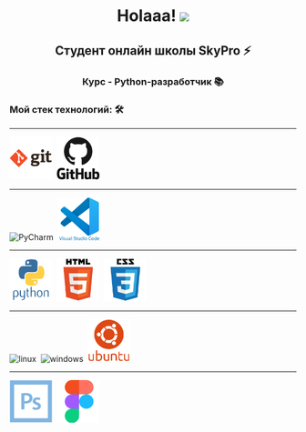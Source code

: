 <h1 align="center">Holaaa! <img src="https://media.giphy.com/media/hvRJCLFzcasrR4ia7z/giphy.gif" width="40"></h1>

<!--
**Bonyfacci/Bonyfacci** is a ✨ _special_ ✨ repository because its `README.md` (this file) appears on your GitHub profile.

Here are some ideas to get you started:

- 🔭 I’m currently working on ...
- 🌱 I’m currently learning ...
- 👯 I’m looking to collaborate on ...
- 🤔 I’m looking for help with ...
- 💬 Ask me about ...
- 📫 How to reach me: ...
- 😄 Pronouns: ...
- ⚡ Fun fact: ...
- 👋
--> 


<h2 align="center">Студент онлайн школы SkyPro ⚡</h2>
<h3 align="center">Курс - Python-разработчик 📚</h3>



### Мой стек технологий: __🛠️__
***
<img src="https://github.com/devicons/devicon/blob/master/icons/git/git-original-wordmark.svg" title="git" alt="git" width="75" height="75"/>&nbsp;
<img src="https://github.com/devicons/devicon/blob/master/icons/github/github-original-wordmark.svg" title="github" alt="github" width="75" height="75"/>&nbsp;
***
<!-- <img src="https://github.com/devicons/devicon/blob/master/icons/pycharm/pycharm-original-wordmark.svg" title="PyCharm" alt="PyCharm" width="75" height="75"/>&nbsp; -->
<img src="https://upload.wikimedia.org/wikipedia/commons/1/1d/PyCharm_Icon.svg" title="PyCharm" alt="PyCharm" width="75" height="75"/>&nbsp;
<img src="https://github.com/devicons/devicon/blob/master/icons/vscode/vscode-original-wordmark.svg" title="vscode" alt="vscode" width="75" height="75"/>&nbsp;
***
<img src="https://github.com/devicons/devicon/blob/master/icons/python/python-original-wordmark.svg" title="python" alt="python" width="75" height="75"/>&nbsp;
<img src="https://github.com/devicons/devicon/blob/master/icons/html5/html5-original-wordmark.svg" title="html5" alt="html5" width="75" height="75"/>&nbsp;
<img src="https://github.com/devicons/devicon/blob/master/icons/css3/css3-original-wordmark.svg" title="css3" alt="css3" width="75" height="75"/>&nbsp;
***
<!-- <img src="https://github.com/devicons/devicon/blob/master/icons/linux/linux-original.svg" title="linux" alt="linux" width="75" height="75"/>&nbsp; -->
<!-- <img src="https://github.com/devicons/devicon/blob/master/icons/windows8/windows8-original.svg" title="windows" alt="windows" width="75" height="75"/>&nbsp; -->
<img src="https://upload.wikimedia.org/wikipedia/commons/3/35/Tux.svg" title="linux" alt="linux" width="75" height="75"/>&nbsp;
<img src="https://upload.wikimedia.org/wikipedia/commons/9/96/Microsoft_logo_%282012%29.svg" title="windows" alt="windows" width="150" height="75"/>&nbsp;
<img src="https://github.com/devicons/devicon/blob/master/icons/ubuntu/ubuntu-plain-wordmark.svg" title="ubuntu" alt="ubuntu" width="75" height="75"/>&nbsp;
***
<img src="https://github.com/devicons/devicon/blob/master/icons/photoshop/photoshop-line.svg" title="photoshop" alt="photoshop" width="75" height="75"/>&nbsp;
<img src="https://github.com/devicons/devicon/blob/master/icons/figma/figma-original.svg" title="figma" alt="figma" width="75" height="75"/>&nbsp;
